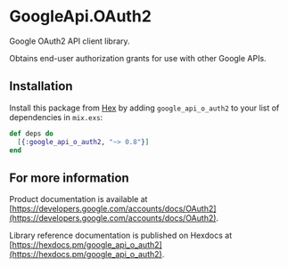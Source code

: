 # GoogleApi.OAuth2

Google OAuth2 API client library.

Obtains end-user authorization grants for use with other Google APIs.

## Installation

Install this package from [Hex](https://hex.pm) by adding
`google_api_o_auth2` to your list of dependencies in `mix.exs`:

```elixir
def deps do
  [{:google_api_o_auth2, "~> 0.8"}]
end
```

## For more information

Product documentation is available at [https://developers.google.com/accounts/docs/OAuth2](https://developers.google.com/accounts/docs/OAuth2).

Library reference documentation is published on Hexdocs at
[https://hexdocs.pm/google_api_o_auth2](https://hexdocs.pm/google_api_o_auth2).
